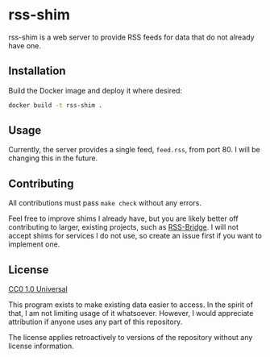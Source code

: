 # rss-shim

rss-shim is a web server to provide RSS feeds for data that do not already have one.

## Installation

Build the Docker image and deploy it where desired:

```bash
docker build -t rss-shim .
```

## Usage

Currently, the server provides a single feed, `feed.rss`, from port 80. I will be changing this in the future.

## Contributing

All contributions must pass `make check` without any errors.

Feel free to improve shims I already have, but you are likely better off contributing to larger, existing projects, such as [RSS-Bridge](https://github.com/RSS-Bridge/rss-bridge). I will not accept shims for services I do not use, so create an issue first if you want to implement one.

## License

[CC0 1.0 Universal](https://choosealicense.com/licenses/cc0-1.0/)

This program exists to make existing data easier to access. In the spirit of that, I am not limiting usage of it whatsoever. However, I would appreciate attribution if anyone uses any part of this repository.

The license applies retroactively to versions of the repository without any license information.
